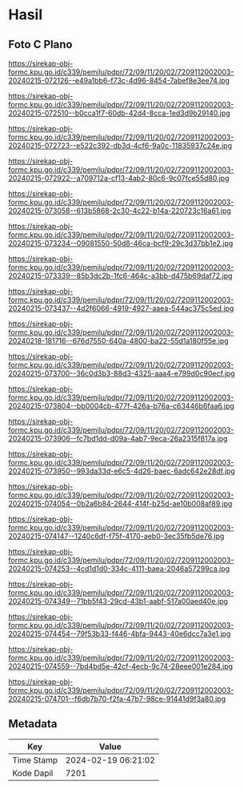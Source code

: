 # Hasil

## Foto C Plano

https://sirekap-obj-formc.kpu.go.id/c339/pemilu/pdpr/72/09/11/20/02/7209112002003-20240215-072126--e49a1bb6-f73c-4d96-8454-7abef8e3ee74.jpg

https://sirekap-obj-formc.kpu.go.id/c339/pemilu/pdpr/72/09/11/20/02/7209112002003-20240215-072510--b0cca1f7-60db-42d4-8cca-1ed3d9b29140.jpg

https://sirekap-obj-formc.kpu.go.id/c339/pemilu/pdpr/72/09/11/20/02/7209112002003-20240215-072723--e522c392-db3d-4cf6-9a0c-11835937c24e.jpg

https://sirekap-obj-formc.kpu.go.id/c339/pemilu/pdpr/72/09/11/20/02/7209112002003-20240215-072922--a709712a-cf13-4ab2-80c6-9c07fce55d80.jpg

https://sirekap-obj-formc.kpu.go.id/c339/pemilu/pdpr/72/09/11/20/02/7209112002003-20240215-073058--613b5868-2c30-4c22-b14a-220723c16a61.jpg

https://sirekap-obj-formc.kpu.go.id/c339/pemilu/pdpr/72/09/11/20/02/7209112002003-20240215-073234--09081550-50d8-46ca-bcf9-29c3d37bb1e2.jpg

https://sirekap-obj-formc.kpu.go.id/c339/pemilu/pdpr/72/09/11/20/02/7209112002003-20240215-073339--85b3dc2b-1fc6-464c-a3bb-d475b69daf72.jpg

https://sirekap-obj-formc.kpu.go.id/c339/pemilu/pdpr/72/09/11/20/02/7209112002003-20240215-073437--4d2f6066-4919-4927-aaea-544ac375c5ed.jpg

https://sirekap-obj-formc.kpu.go.id/c339/pemilu/pdpr/72/09/11/20/02/7209112002003-20240218-181716--676d7550-640a-4800-ba22-55d1a180f55e.jpg

https://sirekap-obj-formc.kpu.go.id/c339/pemilu/pdpr/72/09/11/20/02/7209112002003-20240215-073700--36c0d3b3-88d3-4325-aaa4-e799d0c90ecf.jpg

https://sirekap-obj-formc.kpu.go.id/c339/pemilu/pdpr/72/09/11/20/02/7209112002003-20240215-073804--bb0004cb-477f-426a-b76a-c63446b6faa6.jpg

https://sirekap-obj-formc.kpu.go.id/c339/pemilu/pdpr/72/09/11/20/02/7209112002003-20240215-073906--fc7bd1dd-d09a-4ab7-9eca-26a2315f817a.jpg

https://sirekap-obj-formc.kpu.go.id/c339/pemilu/pdpr/72/09/11/20/02/7209112002003-20240215-073950--993da33d-e6c5-4d26-baec-6adc642e28df.jpg

https://sirekap-obj-formc.kpu.go.id/c339/pemilu/pdpr/72/09/11/20/02/7209112002003-20240215-074054--0b2a6b84-2644-414f-b25d-ae10b008af89.jpg

https://sirekap-obj-formc.kpu.go.id/c339/pemilu/pdpr/72/09/11/20/02/7209112002003-20240215-074147--1240c6df-f75f-4170-aeb0-3ec35fb5de76.jpg

https://sirekap-obj-formc.kpu.go.id/c339/pemilu/pdpr/72/09/11/20/02/7209112002003-20240215-074253--4cd1d1d0-334c-4111-baea-2046a57299ca.jpg

https://sirekap-obj-formc.kpu.go.id/c339/pemilu/pdpr/72/09/11/20/02/7209112002003-20240215-074349--71bb5f43-29cd-43b1-aabf-517a00aed40e.jpg

https://sirekap-obj-formc.kpu.go.id/c339/pemilu/pdpr/72/09/11/20/02/7209112002003-20240215-074454--79f53b33-f446-4bfa-9443-40e6dcc7a3e1.jpg

https://sirekap-obj-formc.kpu.go.id/c339/pemilu/pdpr/72/09/11/20/02/7209112002003-20240215-074559--7bd4bd5e-42cf-4ecb-9c74-28eee001e284.jpg

https://sirekap-obj-formc.kpu.go.id/c339/pemilu/pdpr/72/09/11/20/02/7209112002003-20240215-074701--f6db7b70-f2fa-47b7-98ce-91441d9f3a80.jpg


## Metadata

| Key        | Value               |
| ---------- | ------------------- |
| Time Stamp | 2024-02-19 06:21:02 |
| Kode Dapil | 7201                |



